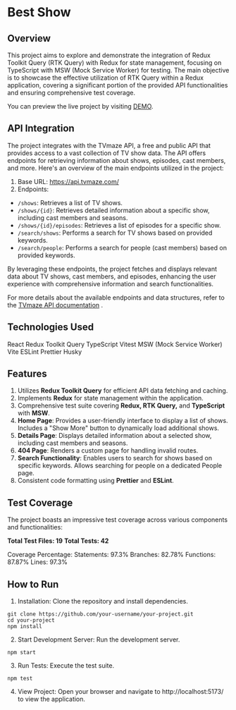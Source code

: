 # Best Show

## Overview

This project aims to explore and demonstrate the integration of Redux Toolkit Query (RTK Query) with Redux for state management, focusing on TypeScript with MSW (Mock Service Worker) for testing. The main objective is to showcase the effective utilization of RTK Query within a Redux application, covering a significant portion of the provided API functionalities and ensuring comprehensive test coverage.

You can preview the live project by visiting [DEMO](https://elena-myone.github.io/best-show).

## API Integration

The project integrates with the TVmaze API, a free and public API that provides access to a vast collection of TV show data. The API offers endpoints for retrieving information about shows, episodes, cast members, and more. Here's an overview of the main endpoints utilized in the project:

1. Base URL: https://api.tvmaze.com/
2. Endpoints:

- `/shows`: Retrieves a list of TV shows.
- `/shows/{id}`: Retrieves detailed information about a specific show, including cast members and seasons.
- `/shows/{id}/episodes`: Retrieves a list of episodes for a specific show.
- `/search/shows`: Performs a search for TV shows based on provided keywords.
- `/search/people`: Performs a search for people (cast members) based on provided keywords.

By leveraging these endpoints, the project fetches and displays relevant data about TV shows, cast members, and episodes, enhancing the user experience with comprehensive information and search functionalities.

For more details about the available endpoints and data structures, refer to the [TVmaze API documentation](https://api.tvmaze.com/) .

## Technologies Used

React
Redux Toolkit Query
TypeScript
Vitest
MSW (Mock Service Worker)
Vite
ESLint
Prettier
Husky

## Features

1. Utilizes <b>Redux Toolkit Query</b> for efficient API data fetching and caching.
2. Implements <b>Redux</b> for state management within the application.
3. Comprehensive test suite covering <b>Redux, RTK Query,</b> and <b>TypeScript</b> with <b>MSW</b>.
4. <b>Home Page</b>:
   Provides a user-friendly interface to display a list of shows.
   Includes a "Show More" button to dynamically load additional shows.
5. <b>Details Page</b>:
   Displays detailed information about a selected show, including cast members and seasons.
6. <b>404 Page</b>:
   Renders a custom page for handling invalid routes.
7. <b>Search Functionality</b>:
   Enables users to search for shows based on specific keywords.
   Allows searching for people on a dedicated People page.
8. Consistent code formatting using <b>Prettier</b> and <b>ESLint</b>.

## Test Coverage

The project boasts an impressive test coverage across various components and functionalities:

<b>Total Test Files: 19</b>
<b>Total Tests: 42</b>

Coverage Percentage:
Statements: 97.3%
Branches: 82.78%
Functions: 87.87%
Lines: 97.3%

## How to Run

1. Installation: Clone the repository and install dependencies.

```
git clone https://github.com/your-username/your-project.git
cd your-project
npm install
```

2. Start Development Server: Run the development server.

```
npm start
```

3. Run Tests: Execute the test suite.

```
npm test
```

4. View Project: Open your browser and navigate to http://localhost:5173/ to view the application.
